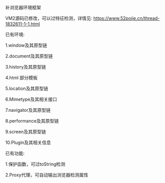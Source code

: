 补浏览器环境框架

VM2源码已修改，可以过特征检测，详情见: https://www.52pojie.cn/thread-1832611-1-1.html

已有环境:

1.window及其原型链

2.document及其原型链

3.history及其原型链

4.html 部分模板

5.location及其原型链

6.Mimetype及其相关接口

7.navigator及其原型链

8.performance及其原型链

9.screen及其原型链

10.Plugin及其相关信息

已有功能:

1.保护函数，可过toString检测

2.Proxy代理，可自动输出浏览器检测属性
